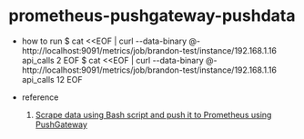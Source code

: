 # prometheus-pushgateway-pushdata

- how to run
  $ cat <<EOF | curl --data-binary @- http://localhost:9091/metrics/job/brandon-test/instance/192.168.1.16
    api_calls 2
    EOF
 $ cat <<EOF | curl --data-binary @- http://localhost:9091/metrics/job/brandon-test/instance/192.168.1.16
    api_calls 12
    EOF

- reference
  1. [Scrape data using Bash script and push it to Prometheus using PushGateway](https://medium.com/avmconsulting-blog/pushing-bash-script-result-to-prometheus-using-pushgateway-a0760cd261e)
